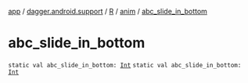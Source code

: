 [app](../../../index.md) / [dagger.android.support](../../index.md) / [R](../index.md) / [anim](index.md) / [abc_slide_in_bottom](./abc_slide_in_bottom.md)

# abc_slide_in_bottom

`static val abc_slide_in_bottom: `[`Int`](https://kotlinlang.org/api/latest/jvm/stdlib/kotlin/-int/index.html)
`static val abc_slide_in_bottom: `[`Int`](https://kotlinlang.org/api/latest/jvm/stdlib/kotlin/-int/index.html)